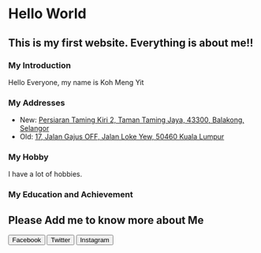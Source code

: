 

<html lang="en" xmlns="http://www.w3.org/1999/xhtml">
<head>
    <meta charset="utf-8" />
	<link rel="stylesheet" type="text/css" href="MyFirstCSS.css">
	<link href="https://fonts.googleapis.com/css?family=Bellefair|Lemonada|Satisfy|Shadows+Into+Light" rel="stylesheet">
</head>
<body>
<!--notes-->
<h1>Hello World</h1>
<h2>This is my first website. Everything is about me!!</h2>

<div class="MyIntroduction">
<h3>My Introduction</h3>
<p>Hello Everyone, my name is Koh Meng Yit</p>
<h3>My Addresses</h3>
<ul>
<li>New: <a href="">Persiaran Taming Kiri 2, Taman Taming Jaya, 43300, Balakong, Selangor</a></li>
<li>Old: <a href="">17, Jalan Gajus OFF, Jalan Loke Yew, 50460 Kuala Lumpur</a></li>
</ul>
<h3>My Hobby</h3>
<p>I have a lot of hobbies.</p>
<h3>My Education and Achievement</h3>
<p></p>
</div>

<!--I don't know how to add link for button yet-->
<div class="MyButton">
<h2 class="AddMeToKnowMore">Please Add me to know more about Me</h2>
<a href="https://www.facebook.com/kohmengyit.mengyitkoh"><button>Facebook</button></a>
<a href=""><button>Twitter</button></a>
<a href=""><button>Instagram</button></a>
</div>

</body>
</html>
